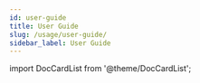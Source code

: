 ```yaml
---
id: user-guide
title: User Guide
slug: /usage/user-guide/
sidebar_label: User Guide
---
```

import DocCardList from '@theme/DocCardList';

<DocCardList />